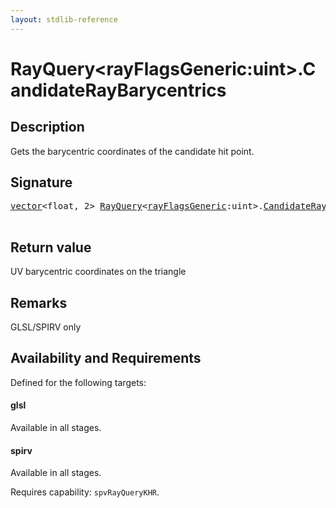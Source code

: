 ```yaml
---
layout: stdlib-reference
---
```


# RayQuery\<rayFlagsGeneric:uint\>\.CandidateRayBarycentrics

## Description

Gets the barycentric coordinates of the candidate hit point.



## Signature 

<pre>
<a href="../vector/index.md" class="code_type">vector</a>&lt;<span class="code_keyword">float</span>, 2&gt; <a href="index.md" class="code_type">RayQuery</a>&lt;<a href="index.md#decl-rayFlagsGeneric" class="code_var">rayFlagsGeneric</a>:<span class="code_keyword">uint</span>&gt;.<a href="candidateraybarycentrics-09c.md">CandidateRayBarycentrics</a>();

</pre>

## Return value
UV barycentric coordinates on the triangle

## Remarks
GLSL/SPIRV only


## Availability and Requirements

Defined for the following targets:

#### glsl
Available in all stages.

#### spirv
Available in all stages.

Requires capability: `spvRayQueryKHR`.



<script>
// Fix .md links to .html when on ReadTheDocs
if (window.location.hostname.includes('readthedocs') || 
    window.location.hostname.includes('rtfd.io')) {
  document.addEventListener('DOMContentLoaded', function() {
    const links = document.querySelectorAll('a');
    links.forEach(link => {
      if (link.getAttribute('href') && link.getAttribute('href').endsWith('.md')) {
        link.href = link.href.replace(/\.md($|#|\?)/, '.html$1');
      }
    });
  });
}
</script>
